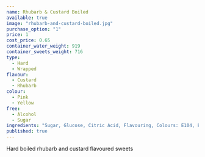 ```yaml
---
name: Rhubarb & Custard Boiled
available: true
image: "rhubarb-and-custard-boiled.jpg"
purchase_option: "1"
price: 1
cost_price: 0.65
container_water_weight: 919
container_sweets_weight: 716
type: 
  - Hard
  - Wrapped
flavour: 
  - Custard
  - Rhubarb
colour: 
  - Pink
  - Yellow
free: 
  - Alcohol
  - Sugar
ingredients: "Sugar, Glucose, Citric Acid, Flavouring, Colours: E104, E122"
published: true
---
```

Hard boiled rhubarb and custard flavoured sweets